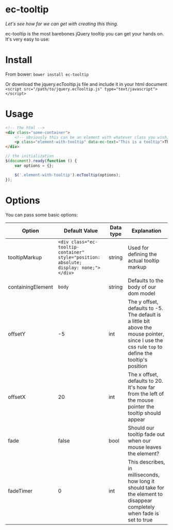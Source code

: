# ec-tooltip

*Let's see how far we can get with creating this thing.*

ec-tooltip is the most barebones jQuery tooltip you can get your hands on.
It's very easy to use:

# Install
From bower:
`bower install ec-tooltip`

Or download the jquery.ecTooltip.js file and include it in your html document
`<script src="/path/to/jquery.ecTooltip.js" type="text/javascript"></script>`

# Usage
```html
<!-- the html -->
<div class="some-container">
    <!-- obviously this can be an element with whatever class you wish, ec-tooltip ain't showing no disrespect -->
    <p class="element-with-tooltip" data-ec-text="This is a tooltip">This is an element with a tooltip.</p>
</div>
```
```javascript
// the initialization
$(document).ready(function () {
    var options = {};

    $('.element-with-tooltip').ecTooltip(options);
});
```
# Options
You can pass some basic options:

| Option | Default Value | Data type | Explanation |
| --- | --- | --- | --- |
| tooltipMarkup | `<div class="ec-tooltip-container" style="position: absolute; display: none;"></div>` | string | Used for defining the actual tooltip markup |
| containingElement | `body` | string | Defaults to the body of our dom model |
| offsetY | -5 | int | The y offset, defaults to -5. The default is a little bit above the mouse pointer, since I use the css rule `top` to define the tooltip's position |
| offsetX | 20 | int | The x offset, defaults to 20. It's how far from the left of the mouse pointer the tooltip should appear |
| fade | false | bool | Should our tooltip fade out when our mouse leaves the element? |
| fadeTimer | 0 | int | This describes, in milliseconds, how long it should take for the element to disappear completely when fade is set to true |
